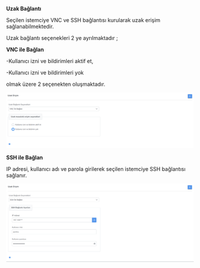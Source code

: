 **Uzak Bağlantı**

Seçilen istemciye VNC ve SSH bağlantısı kurularak uzak erişim sağlanabilmektedir.

Uzak bağlantı seçenekleri 2 ye ayrılmaktadır ;
 
**VNC ile Bağlan**

-Kullanıcı izni ve bildirimleri aktif et,

-Kullanıcı izni ve bildirimleri yok

olmak üzere 2 seçenekten oluşmaktadır.

[![Uzak Bağlantı VNC](../images/computerManagement/remoteAccessVnc.png)](../images/computerManagement/remoteAccessVnc.png)

**SSH ile Bağlan**

IP adresi, kullanıcı adı ve parola girilerek seçilen istemciye SSH bağlantısı sağlanır.

[![Uzak Bağlantı SSH](../images/computerManagement/remoteAccessSsh.png)](../images/computerManagement/remoteAccessSsh.png)

<link href=/lider3.0/assets/style.css rel=stylesheet></link>
